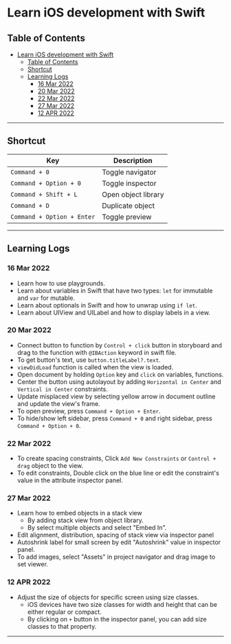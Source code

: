 # Learn iOS development with Swift

## Table of Contents
- [Learn iOS development with Swift](#learn-ios-development-with-swift)
  - [Table of Contents](#table-of-contents)
  - [Shortcut](#shortcut)
  - [Learning Logs](#learning-logs)
    - [16 Mar 2022](#16-mar-2022)
    - [20 Mar 2022](#20-mar-2022)
    - [22 Mar 2022](#22-mar-2022)
    - [27 Mar 2022](#27-mar-2022)
    - [12 APR 2022](#12-apr-2022)

---

## Shortcut
| Key                        | Description         |
| -------------------------- | ------------------- |
| `Command + 0`              | Toggle navigator    |
| `Command + Option + 0`     | Toggle inspector    |
| `Command + Shift + L`      | Open object library |
| `Command + D`              | Duplicate object    |
| `Command + Option + Enter` | Toggle preview      |


---

## Learning Logs

### 16 Mar 2022
- Learn how to use playgrounds.
- Learn about variables in Swift that have two types: `let` for immutable and `var` for mutable.
- Learn about optionals in Swift and how to unwrap using `if let`.
- Learn about UIView and UILabel and how to display labels in a view.

### 20 Mar 2022
- Connect button to function by `Control + click` button in storyboard and drag to the function with `@IBAction` keyword in swift file.
- To get button's text, use `button.titleLabel?.text`.
- `viewDidLoad` function is called when the view is loaded.
- Open document by holding `Option` key and `click` on variables, functions.
- Center the button using autolayout by adding `Horizontal in Center` and `Vertical in Center` constraints.
- Update misplaced view by selecting yellow arrow in document outline and update the view's frame.
- To open preview, press `Command + Option + Enter`.
- To hide/show left sidebar, press `Command + 0` and right sidebar, press `Command + Option + 0`.

### 22 Mar 2022
- To create spacing constraints, Click `Add New Constraints` or `Control + drag` object to the view.
- To edit constraints, Double click on the blue line or edit the constraint's value in the attribute inspector panel.

### 27 Mar 2022
- Learn how to embed objects in a stack view
  - By adding stack view from object library.
  - By select multiple objects and select "Embed In".
- Edit alignment, distribution, spacing of stack view via inspector panel
- Autoshrink label for small screen by edit "Autoshrink" value in inspector panel.
- To add images, select "Assets" in project navigator and drag image to set viewer.

### 12 APR 2022
- Adjust the size of objects for specific screen using size classes.
  - iOS devices have two size classes for width and height that can be either regular or compact.
  - By clicking on `+` button in the inspector panel, you can add size classes to that property.

---
